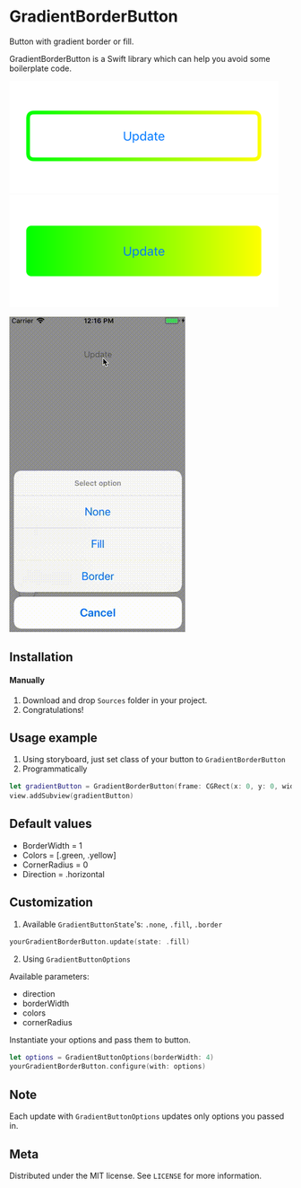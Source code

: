 # GradientBorderButton
Button with gradient border or fill.


GradientBorderButton is a Swift library which can help you avoid some boilerplate code.


![](Resources/Images/border.png)![](Resources/Images/fill.png)



![Alt text](Resources/Images/usage_example.gif)

## Installation

#### Manually
1. Download and drop ```Sources``` folder in your project.  
2. Congratulations!

## Usage example

1. Using storyboard, just set class of your button to ```GradientBorderButton```
2. Programmatically 
```swift
let gradientButton = GradientBorderButton(frame: CGRect(x: 0, y: 0, width: 200, height: 50))
view.addSubview(gradientButton)
```

## Default values

* BorderWidth = 1
* Colors = [.green, .yellow]
* CornerRadius = 0
* Direction = .horizontal

## Customization

1. Available ```GradientButtonState```'s: ```.none```, ```.fill```, ```.border```
```swift
yourGradientBorderButton.update(state: .fill)
```
2. Using ```GradientButtonOptions```


Available parameters: 
* direction
* borderWidth
* colors
* cornerRadius

Instantiate your options and pass them to button.
```swift
let options = GradientButtonOptions(borderWidth: 4)
yourGradientBorderButton.configure(with: options)
```

## Note

Each update with ```GradientButtonOptions``` updates only options you passed in.


## Meta

Distributed under the MIT license. See ``LICENSE`` for more information.
